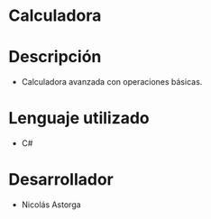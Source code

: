 # Calculadora

# Descripción
* Calculadora avanzada con operaciones básicas.

# Lenguaje utilizado
* C#

# Desarrollador
* Nicolás Astorga
